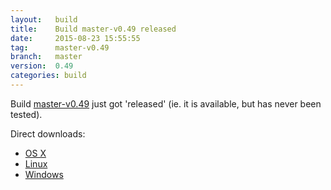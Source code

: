```yaml
---
layout:   build
title:    Build master-v0.49 released
date:     2015-08-23 15:55:55
tag:      master-v0.49
branch:   master
version:  0.49
categories: build
---
```

Build [master-v0.49][github-release] just got 'released' (ie. it is available, but has never been tested).

Direct downloads:

  - [OS X][osx-download]
  - [Linux][linux-download]
  - [Windows][windows-download]

[osx-download]: https://github.com/cor/LD33/releases/download/master-v0.49/osx_master-v0.49.zip
[linux-download]: https://github.com/cor/LD33/releases/download/master-v0.49/linux_master-v0.49.zip
[windows-download]: https://github.com/cor/LD33/releases/download/master-v0.49/windows_master-v0.49.zip
[github-release]: https://github.com/cor/LD33/releases/tag/master-v0.49
